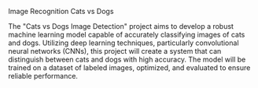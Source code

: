 Image Recognition Cats vs Dogs

The "Cats vs Dogs Image Detection" project aims to develop a robust machine learning model capable of accurately classifying images of cats and dogs. Utilizing deep learning techniques, particularly convolutional neural networks (CNNs), this project will create a system that can distinguish between cats and dogs with high accuracy. The model will be trained on a dataset of labeled images, optimized, and evaluated to ensure reliable performance.
